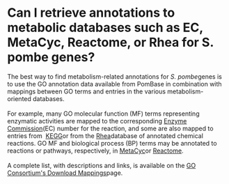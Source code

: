 # Can I retrieve annotations to metabolic databases such as EC, MetaCyc, Reactome, or Rhea for S. pombe genes?
<!-- pombase_categories: Querying/Searching,Using Ontologies -->

The best way to find metabolism-related annotations for *S. pombe*genes
is to use the GO annotation data available from PomBase in combination
with mappings between GO terms and entries in the various
metabolism-oriented databases.\
\
For example, many GO molecular function (MF) terms representing
enzymatic activities are mapped to the corresponding [Enzyme
Commission](http://www.chem.qmul.ac.uk/iubmb/enzyme/)(EC) number for the
reaction, and some are also mapped to entries from 
[KEGG](http://www.genome.jp/kegg/)or from the
[Rhea](http://www.rhea-db.org/home)database of annotated chemical
reactions. GO MF and biological process (BP) terms may be annotated to
reactions or pathways, respectively, in [MetaCyc](http://metacyc.org/)or
[Reactome](http://www.reactome.org/).\
\
A complete list, with descriptions and links, is available on the [GO
Consortium's Download
Mappings](http://geneontology.org/page/download-mappings)page.

